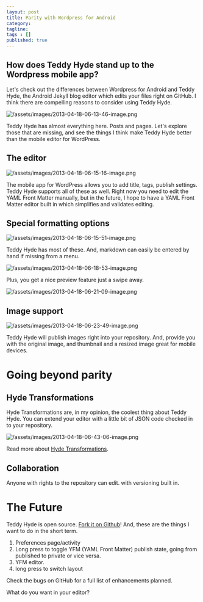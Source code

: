 ```yaml
---
layout: post
title: Parity with Wordpress for Android
category: 
tagline: 
tags : [] 
published: true
---
```


## How does Teddy Hyde stand up to the Wordpress mobile app? ## 

Let's check out the differences between Wordpress for Android and Teddy Hyde, the Android Jekyll blog editor which edits your files right on GitHub. 
I think there are compelling reasons to consider using Teddy Hyde.

![/assets/images/2013-04-18-06-13-46-image.png](/assets/images/2013-04-18-06-13-46-image.png)

Teddy Hyde has almost everything here. Posts and pages. Let's explore those that are missing, and see the things I think make Teddy Hyde better than the mobile editor for WordPress.

## The editor ##

![/assets/images/2013-04-18-06-15-16-image.png](/assets/images/2013-04-18-06-15-16-image.png)

The mobile app for WordPress allows you to add title, tags, publish settings. Teddy Hyde supports all of these as well. Right now you need to edit the YAML Front Matter manually, but in the future, I hope to have a YAML Front Matter editor built in which simplifies and validates editing.

## Special formatting options ##

![/assets/images/2013-04-18-06-15-51-image.png](/assets/images/2013-04-18-06-15-51-image.png)

Teddy Hyde has most of these. And, markdown can easily be entered by hand if missing from a menu. 

![/assets/images/2013-04-18-06-18-53-image.png](/assets/images/2013-04-18-06-18-53-image.png)

Plus, you get a nice preview feature just a swipe away.

![/assets/images/2013-04-18-06-21-09-image.png](/assets/images/2013-04-18-06-21-09-image.png)

## Image support ##

![/assets/images/2013-04-18-06-23-49-image.png](/assets/images/2013-04-18-06-23-49-image.png)

Teddy Hyde will publish images right into your repository. And, provide you with the original image, and thumbnail and a resized image great for mobile devices.

# Going beyond parity #

## Hyde Transformations ##

Hyde Transformations are, in my opinion, the coolest thing about Teddy Hyde. You can extend your editor with a little bit of JSON code checked in to your repository.

![/assets/images/2013-04-18-06-43-06-image.png](/assets/images/2013-04-18-06-43-06-image.png)

Read more about [Hyde Transformations](/2013/04/05/using-hyde-transformations/).

## Collaboration ##

Anyone with rights to the repository can edit. with versioning built in.

# The Future #

Teddy Hyde is open source. [Fork it on Github](http://github.com/xrd/TeddyHyde)! And, these are the things I want to do in the short term.

1. Preferences page/activity
2. Long press to toggle YFM (YAML Front Matter) publish state, going from published to private or vice versa.
3. YFM editor.
4. long press to switch layout

Check the bugs on GitHub for a full list of enhancements planned.

What do you want in your editor?
